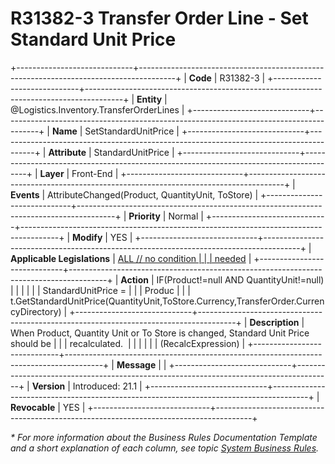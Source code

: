 ﻿---
erp.type: front-end-business-rule
erp.entity: Logistics.Inventory.TransferOrderLines
---

# R31382-3 Transfer Order Line - Set Standard Unit Price
+-----------------------------+---------------------------------------------------------------------------------------+
| **Code**                    | R31382-3                                                                              |
+-----------------------------+---------------------------------------------------------------------------------------+
| **Entity**                  | @Logistics.Inventory.TransferOrderLines                                                                     |
+-----------------------------+---------------------------------------------------------------------------------------+
| **Name**                    | SetStandardUnitPrice                                                                  |
+-----------------------------+---------------------------------------------------------------------------------------+
| **Attribute**               | StandardUnitPrice                                                                     |
+-----------------------------+---------------------------------------------------------------------------------------+
| **Layer**                   | Front-End                                                                             |
+-----------------------------+---------------------------------------------------------------------------------------+
| **Events**                  | AttributeChanged(Product, QuantityUnit, ToStore)                                      |
+-----------------------------+---------------------------------------------------------------------------------------+
| **Priority**                | Normal                                                                                |
+-----------------------------+---------------------------------------------------------------------------------------+
| **Modify**                  | YES                                                                                   |
+-----------------------------+---------------------------------------------------------------------------------------+
| **Applicable Legislations** | [ALL // no condition                                                                  |
|                             | needed](https://confluence.erp.net/display/techdoc/Country+Specific+Functionality)    |
+-----------------------------+---------------------------------------------------------------------------------------+
| **Action**                  | IF(Product!=null AND QuantityUnit!=null)                                              |
|                             |                                                                                       |
|                             | StandardUnitPrice =                                                                   |
|                             | Produc                                                                                |
|                             | t.GetStandardUnitPrice(QuantityUnit,ToStore.Currency,TransferOrder.CurrencyDirectory) |
+-----------------------------+---------------------------------------------------------------------------------------+
| **Description**             | When Product, Quantity Unit or To Store is changed, Standard Unit Price should be     |
|                             | recalculated.                                                                         |
|                             |                                                                                       |
|                             | (RecalcExpression)                                                                    |
+-----------------------------+---------------------------------------------------------------------------------------+
| **Message**                 |                                                                                       |
+-----------------------------+---------------------------------------------------------------------------------------+
| **Version**                 | Introduced: 21.1                                                                      |
+-----------------------------+---------------------------------------------------------------------------------------+
| **Revocable**               | YES                                                                                   |
+-----------------------------+---------------------------------------------------------------------------------------+

*\* For more information about the Business Rules Documentation Template and a short explanation of each column, see
topic [System Business Rules](../templates/template-description-system-business-rules.md).*

  

  
